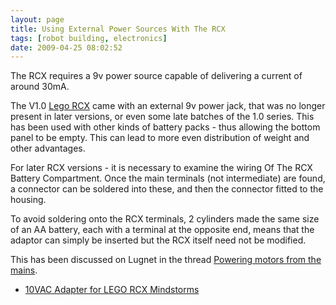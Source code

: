 ```yaml
---
layout: page
title: Using External Power Sources With The RCX
tags: [robot building, electronics]
date: 2009-04-25 08:02:52
---
```

The RCX requires a 9v power source capable of delivering a current of around 30mA.

The V1.0 [Lego RCX](/wiki/rcx.html "The Lego RCX") came with an external 9v power jack, that was no longer present in later versions, or even some late batches of the 1.0 series. This has been used with other kinds of battery packs - thus allowing the bottom panel to be empty. This can lead to more even distribution of weight and other advantages.

For later RCX versions - it is necessary to examine the wiring Of The RCX Battery Compartment. Once the main terminals (not intermediate) are found, a connector can be soldered into these, and then the connector fitted to the housing.

To avoid soldering onto the RCX terminals, 2 cylinders made the same size of an AA battery, each with a terminal at the opposite end, means that the adaptor can simply be inserted but the RCX itself need not be modified.

This has been discussed on Lugnet in the thread [Powering motors from the mains](http://news.lugnet.com/robotics/?n=17939).

* [10VAC Adapter for LEGO RCX Mindstorms](https://www.instructables.com/10VAC-Adapter-for-LEGO-RCX-Mindstorms/)
